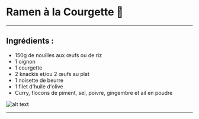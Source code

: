 # Ramen à la Courgette 🍜
***
## Ingrédients :
- 150g de nouilles aux œufs ou de riz
- 1 oignon
- 1 courgette
- 2 knackis et/ou 2 œufs au plat
- 1 noisette de beurre
- 1 filet d'huile d'olive
- Curry, flocons de piment, sel, poivre, gingembre et ail en poudre

![alt text]()

***

